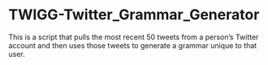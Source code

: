 # TWIGG-Twitter_Grammar_Generator
This is a script that pulls the most recent 50 tweets from a person’s Twitter account and then uses those tweets to generate a grammar unique to that user.
